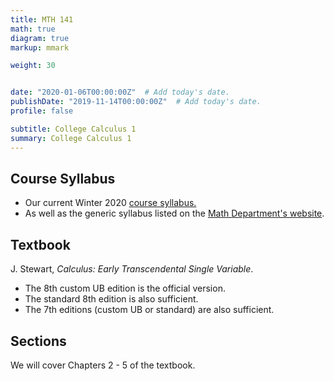 ```yaml
---
title: MTH 141
math: true
diagram: true
markup: mmark

weight: 30


date: "2020-01-06T00:00:00Z"  # Add today's date.
publishDate: "2019-11-14T00:00:00Z"  # Add today's date.
profile: false

subtitle: College Calculus 1
summary: College Calculus 1
---
```


## Course Syllabus

- Our current Winter 2020 [course syllabus.](syllabus.pdf)
- As well as the generic syllabus listed on the [Math Department's website](http://www.buffalo.edu/cas/math/ug/ug-courses/syllabi.html).


## Textbook

J. Stewart, *Calculus: Early Transcendental Single Variable*.

- The 8th custom UB edition is the official version.
- The standard 8th edition is also sufficient.
- The 7th editions (custom UB or standard) are also sufficient.


## Sections

We will cover Chapters 2 - 5 of the textbook.


